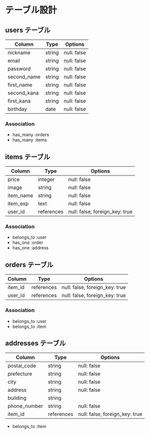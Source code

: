 # テーブル設計

## users テーブル

| Column       | Type   | Options     |
| ------------ | ------ | ----------- |
| nickname     | string | null: false |
| email        | string | null: false |
| password     | string | null: false |
| second_name  | string | null: false |
| first_name   | string | null: false |
| second_kana  | string | null: false |
| first_kana   | string | null: false |
| birthday     | date   | null: false |

### Association

- has_many :orders
- has_many :items

## items テーブル

| Column              | Type       | Options                        |
| ------------------- | ------     | -------------------------------|
| price               | integer    | null: false                    |
| image               | string     | null: false                    |
| item_name           | string     | null: false                    |
| item_exp            | text       | null: false                    |
| user_id             | references | null: false, foreign_key: true |

### Association

- belongs_to :user
- has_one :order
- has_one :address

## orders テーブル

| Column        | Type       | Options                        |
| ------------- | ------     | -------------------------------|
| item_id       | references | null: false, foreign_key: true |
| user_id       | references | null: false, foreign_key: true |

### Association

- belongs_to :user
- belongs_to :item

## addresses テーブル

| Column              | Type       | Options                        |
| ------------------- | ------     | -------------------------------|
| postal_code         | string     | null: false                    |
| prefecture          | string     | null: false                    |
| city                | string     | null: false                    |
| address             | string     | null: false                    |
| building            | string     |                                |
| phone_number        | string     | null: false                    |
| item_id             | references | null: false, foreign_key: true |

- belongs_to :item